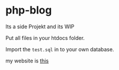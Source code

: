 # php-blog
Its a side Projekt and its WIP

Put all files in your htdocs folder.
 
 Import the `test.sql` in to your own database.

my website is [this](http://axcerty.mygamesonline.org)
